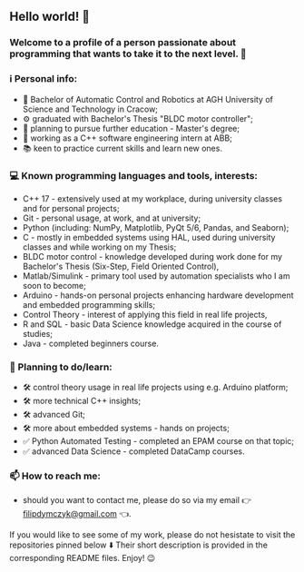## Hello world! 👋
### Welcome to a profile of a person passionate about programming that wants to take it to the next level. 🚀

### :information_source: Personal info:
- 🤖 Bachelor of Automatic Control and Robotics at AGH University of Science and Technology in Cracow;
- :gear: graduated with Bachelor's Thesis "BLDC motor controller";
- :roller_coaster: planning to pursue further education - Master's degree;
- :briefcase: working as a C++ software engineering intern at ABB;
- :books: keen to practice current skills and learn new ones.

### 💻 Known programming languages and tools, interests:
- C++ 17 - extensively used at my workplace, during university classes and for personal projects;
- Git - personal usage, at work, and at university;
- Python (including: NumPy, Matplotlib, PyQt 5/6, Pandas, and Seaborn);
- C - mostly in embedded systems using HAL, used during university classes and while working on my Thesis;
- BLDC motor control - knowledge developed during work done for my Bachelor's Thesis (Six-Step, Field Oriented Control),
- Matlab/Simulink - primary tool used by automation specialists who I am soon to become;
- Arduino - hands-on personal projects enhancing hardware development and embedded programming skills;
- Control Theory - interest of applying this field in real life projects,
- R and SQL - basic Data Science knowledge acquired in the course of studies;
- Java - completed beginners course.

### 🌱 Planning to do/learn:
- :hammer_and_wrench: control theory usage in real life projects using e.g. Arduino platform;
- :hammer_and_wrench: more technical C++ insights;
- :hammer_and_wrench: advanced Git;
- :hammer_and_wrench: more about embedded systems - hands on projects;
- :white_check_mark: Python Automated Testing - completed an EPAM course on that topic;
- :white_check_mark: advanced Data Science - completed DataCamp courses.

### 📫 How to reach me:
- should you want to contact me, please do so via my email :point_right: filipdymczyk@gmail.com :point_left:.

If you would like to see some of my work, please do not hesistate to visit the repositories pinned below :arrow_down:
Their short description is provided in the corresponding README files. Enjoy! :wink:


    
<!--
**Filip-Dymczyk/Filip-Dymczyk** is a ✨ _special_ ✨ repository because its `README.md` (this file) appears on your GitHub profile.

Here are some ideas to get you started:

- 🔭 I’m currently working on ...
- 🌱 I’m currently learning ...
- 👯 I’m looking to collaborate on ...
- 🤔 I’m looking for help with ...
- 💬 Ask me about ...
- 📫 How to reach me: ...
- 😄 Pronouns: ...
- ⚡ Fun fact: ...
-->
